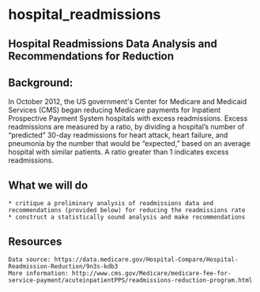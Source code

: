 # hospital_readmissions

## Hospital Readmissions Data Analysis and Recommendations for Reduction

## Background:

In October 2012, the US government's Center for Medicare and Medicaid Services (CMS) began reducing Medicare payments for Inpatient Prospective Payment System hospitals with excess readmissions. Excess readmissions are measured by a ratio, by dividing a hospital’s number of “predicted” 30-day readmissions for heart attack, heart failure, and pneumonia by the number that would be “expected,” based on an average hospital with similar patients. A ratio greater than 1 indicates excess readmissions.

## What we will do

    * critique a preliminary analysis of readmissions data and recommendations (provided below) for reducing the readmissions rate
    * construct a statistically sound analysis and make recommendations
    
## Resources

    Data source: https://data.medicare.gov/Hospital-Compare/Hospital-Readmission-Reduction/9n3s-kdb3
    More information: http://www.cms.gov/Medicare/medicare-fee-for-service-payment/acuteinpatientPPS/readmissions-reduction-program.html
